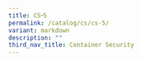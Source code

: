 ```yaml
---
title: CS᠆5
permalink: /catalog/cs/cs-5/
variant: markdown
description: ""
third_nav_title: Container Security
---
```

